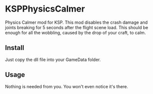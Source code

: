 # KSPPhysicsCalmer
Physics Calmer mod for KSP. This mod disables the crash damage and joints breaking for 5 seconds after the flight scene load. This should be enough for all the wobbling, caused by the drop of your craft, to calm.

## Install
Just copy the dll file into your GameData folder.

## Usage
Nothing is needed from you. You won't even notice it's there.
